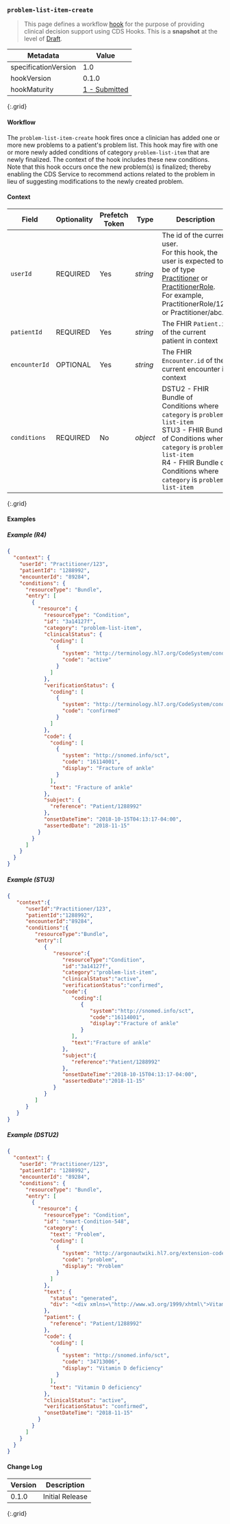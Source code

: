 ### `problem-list-item-create`

<blockquote >
    This page defines a workflow <a href="{{site.data.related.cdshooks.link}}/index.html#hooks">hook</a> for the purpose of providing clinical decision support using CDS Hooks. This is a <b>snapshot</b> at the level of <a href="http://hl7.org/fhir/versions.html#std-processs">Draft</a>.
</blockquote>

| Metadata | Value |
| ---- | ---- |
| specificationVersion | 1.0 |
| hookVersion | 0.1.0 |
| hookMaturity | [1 - Submitted]({{site.data.related.cdshooks.link}}/index.html#hook-maturity-model) |
{:.grid}

#### Workflow

The `problem-list-item-create` hook fires once a clinician has added one or more new problems to a patient's problem list. 
This hook may fire with one or more newly added conditions of category `problem-list-item` that are newly finalized. 
The context of the hook includes these new conditions. Note that this hook occurs once the new problem(s) is finalized; thereby enabling the CDS Service to recommend actions related to the problem in lieu of suggesting modifications to the newly created problem. 

#### Context

Field | Optionality | Prefetch Token | Type | Description
----- | -------- | ---- | ---- | ----
`userId` | REQUIRED | Yes | *string* | The id of the current user.<br />For this hook, the user is expected to be of type [Practitioner](https://www.hl7.org/fhir/practitioner.html) or [PractitionerRole](https://www.hl7.org/fhir/practitioner.html).<br />For example, PractitionerRole/123 or Practitioner/abc.
`patientId` | REQUIRED | Yes | *string* |  The FHIR `Patient.id` of the current patient in context
`encounterId` | OPTIONAL | Yes | *string* |  The FHIR `Encounter.id` of the current encounter in context
`conditions` | REQUIRED | No | *object* | DSTU2 - FHIR Bundle of Conditions where `category` is `problem-list-item`<br/> STU3 - FHIR Bundle of Conditions where `category` is `problem-list-item`<br/> R4 - FHIR Bundle of Conditions where `category` is `problem-list-item`
{:.grid}

#### Examples

##### Example (R4)

```json
{
  "context": {
    "userId": "Practitioner/123",
    "patientId": "1288992",
    "encounterId": "89284",
    "conditions": {
      "resourceType": "Bundle",
      "entry": [
        {
          "resource": {
            "resourceType": "Condition",
            "id": "3a14127f",
            "category": "problem-list-item",
            "clinicalStatus": {
              "coding": [
                {
                  "system": "http://terminology.hl7.org/CodeSystem/condition-clinical",
                  "code": "active"
                }
              ]
            },
            "verificationStatus": {
              "coding": [
                {
                  "system": "http://terminology.hl7.org/CodeSystem/condition-ver-status",
                  "code": "confirmed"
                }
              ]
            },
            "code": {
              "coding": [
                {
                  "system": "http://snomed.info/sct",
                  "code": "16114001",
                  "display": "Fracture of ankle"
                }
              ],
              "text": "Fracture of ankle"
            },
            "subject": {
              "reference": "Patient/1288992"
            },
            "onsetDateTime": "2018-10-15T04:13:17-04:00",
            "assertedDate": "2018-11-15"
          }
        }
      ]
    }
  }
}
```

##### Example (STU3)

```json
{
   "context":{
      "userId":"Practitioner/123",
      "patientId":"1288992",
      "encounterId":"89284",
      "conditions":{
         "resourceType":"Bundle",
         "entry":[
            {
               "resource":{
                  "resourceType":"Condition",
                  "id":"3a14127f",
                  "category":"problem-list-item",                 
                  "clinicalStatus":"active",
                  "verificationStatus":"confirmed",
                  "code":{
                     "coding":[
                        {
                           "system":"http://snomed.info/sct",
                           "code":"16114001",
                           "display":"Fracture of ankle"
                        }
                     ],
                     "text":"Fracture of ankle"
                  },
                  "subject":{
                     "reference":"Patient/1288992"
                  },
                  "onsetDateTime":"2018-10-15T04:13:17-04:00",
                  "assertedDate":"2018-11-15"
               }
            }
         ]
      }
   }
}
```

##### Example (DSTU2)

```json
{
  "context": {
    "userId": "Practitioner/123",
    "patientId": "1288992",
    "encounterId": "89284",
    "conditions": {
      "resourceType": "Bundle",
      "entry": [
        {
          "resource": {
            "resourceType": "Condition",
            "id": "smart-Condition-548",
            "category": {
              "text": "Problem",
              "coding": [
                {
                  "system": "http://argonautwiki.hl7.org/extension-codes",
                  "code": "problem",
                  "display": "Problem"
                }
              ]
            },
            "text": {
              "status": "generated",
              "div": "<div xmlns=\"http://www.w3.org/1999/xhtml\">Vitamin D deficiency</div>"
            },
            "patient": {
              "reference": "Patient/1288992"
            },
            "code": {
              "coding": [
                {
                  "system": "http://snomed.info/sct",
                  "code": "34713006",
                  "display": "Vitamin D deficiency"
                }
              ],
              "text": "Vitamin D deficiency"
            },
            "clinicalStatus": "active",
            "verificationStatus": "confirmed",
            "onsetDateTime": "2018-11-15"
          }
        }
      ]
    }
  }
}
```

#### Change Log

Version | Description
---- | ----
0.1.0 | Initial Release
{:.grid}
